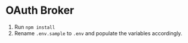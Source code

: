 # OAuth Broker

1. Run `npm install`
2. Rename `.env.sample` to `.env` and populate the variables accordingly.